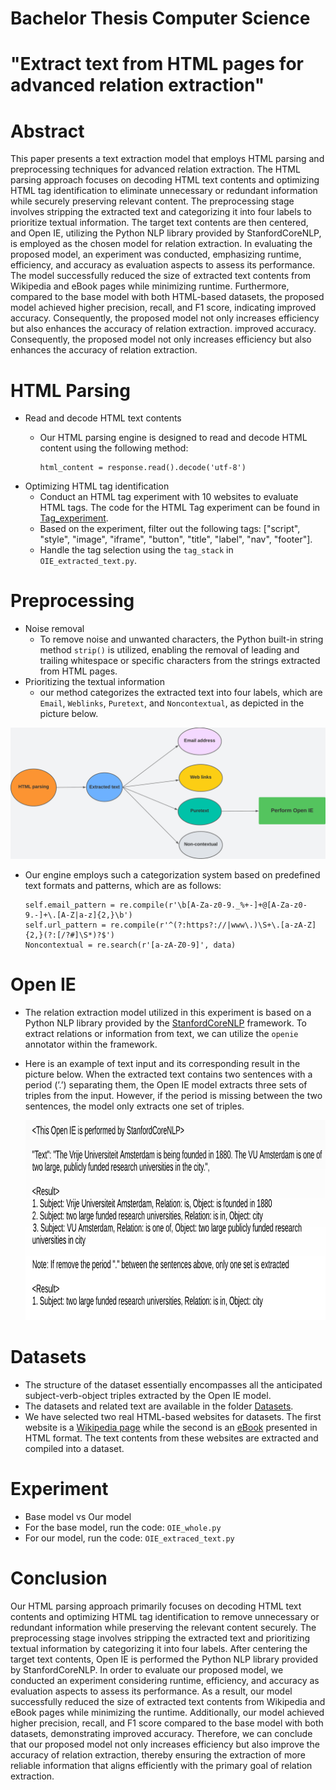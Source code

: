 # Bachelor Thesis Computer Science 

# "Extract text from HTML pages for advanced relation extraction"
# Abstract
This paper presents a text extraction model that employs HTML parsing and preprocessing
techniques for advanced relation extraction. The HTML parsing approach focuses
on decoding HTML text contents and optimizing HTML tag identification to eliminate
unnecessary or redundant information while securely preserving relevant content. The preprocessing
stage involves stripping the extracted text and categorizing it into four labels
to prioritize textual information. The target text contents are then centered, and Open
IE, utilizing the Python NLP library provided by StanfordCoreNLP, is employed as the
chosen model for relation extraction. In evaluating the proposed model, an experiment
was conducted, emphasizing runtime, efficiency, and accuracy as evaluation aspects to
assess its performance. The model successfully reduced the size of extracted text contents
from Wikipedia and eBook pages while minimizing runtime. Furthermore, compared to
the base model with both HTML-based datasets, the proposed model achieved higher
precision, recall, and F1 score, indicating improved accuracy. Consequently, the proposed
model not only increases efficiency but also enhances the accuracy of relation extraction.
improved accuracy. Consequently, the proposed model not only increases efficiency
but also enhances the accuracy of relation extraction.
# HTML Parsing
- Read and decode HTML text contents
    - Our HTML parsing engine is designed to read and decode HTML content using the following method:
      
      ```
      html_content = response.read().decode('utf-8')
      ```
- Optimizing HTML tag identification
    - Conduct an HTML tag experiment with 10 websites to evaluate HTML tags. The code for the HTML Tag experiment can be found in [Tag_experiment](./Tag_experiment).
    - Based on the experiment, filter out the following tags: ["script", "style", "image", "iframe", "button", "title", "label", "nav", "footer"].
    - Handle the tag selection using the `tag_stack` in `OIE_extracted_text.py`.
# Preprocessing
- Noise removal
    - To remove noise and unwanted characters, the Python built-in string method `strip()` is utilized, enabling the removal of leading and trailing whitespace or specific characters from the strings extracted from HTML pages.
- Prioritizing the textual information
    - our method categorizes the extracted text into four labels, which are `Email`, `Weblinks`, `Puretext`, and `Noncontextual`, as depicted in the picture below.

      
![Figure 1](Figures/work_flow.png)
-  Our engine employs such a categorization system based on predefined text formats and patterns, which are as follows:
      
      ```
      self.email_pattern = re.compile(r'\b[A-Za-z0-9._%+-]+@[A-Za-z0-9.-]+\.[A-Z|a-z]{2,}\b')
      self.url_pattern = re.compile(r'^(?:https?://|www\.)\S+\.[a-zA-Z]{2,}(?:[/?#]\S*)?$')
      Noncontextual = re.search(r'[a-zA-Z0-9]', data)
      ```

# Open IE
- The relation extraction model utilized in this experiment is based on a Python NLP library
provided by the [StanfordCoreNLP](https://nlp.stanford.edu/software/openie.html) framework. To extract relations or information from text, we can utilize the `openie` annotator within the 
framework. 
- Here is an example of text input and its corresponding result in the picture below. When the extracted text contains two sentences with a period (’.’) separating them, the Open IE model extracts three sets of triples from the input. However, if the period is missing between the two sentences, the model only extracts one set of triples.
  
    <img src="Figures/Open_stanford.png" alt="Figure 2" width="800" height="320">
# Datasets
- The structure of the dataset essentially encompasses all the anticipated subject-verb-object triples extracted by the Open IE model.
- The datasets and related text are available in the folder [Datasets](./Datasets).
- We have selected two real HTML-based websites for datasets. The first website is a [Wikipedia page](https://en.wikipedia.org/wiki/Vrije_Universiteit_Amsterdam) while the second is an [eBook](https://www.gutenberg.org/cache/epub/27137/pg27137-images.html) presented in HTML format. The text contents from these websites are extracted and compiled into a dataset.
# Experiment
 - Base model vs Our model
 - For the base model, run the code: `OIE_whole.py`
 - For our model, run the code: `OIE_extraced_text.py`
# Conclusion
Our HTML parsing approach primarily focuses on decoding HTML text contents and optimizing HTML tag identification to remove unnecessary or redundant information while preserving the relevant content securely. The preprocessing stage involves stripping the extracted text and prioritizing textual information by categorizing it into four labels. After centering the target text contents, Open IE is performed the Python NLP library provided by StanfordCoreNLP. In order to evaluate our proposed model, we conducted an experiment considering runtime, efficiency, and accuracy as evaluation aspects to assess its performance. As a result, our model successfully reduced the size of extracted text contents from Wikipedia and eBook pages while minimizing the runtime. Additionally, our model achieved higher precision, recall, and F1 score compared to the base model with both datasets, demonstrating improved accuracy. Therefore, we can conclude that our proposed model not only increases efficiency but also improve the accuracy of relation extraction, thereby ensuring the extraction of more reliable information that aligns efficiently with the primary goal of relation extraction.

